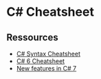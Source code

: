 # C# Cheatsheet

## Ressources

- [C# Syntax Cheatsheet](https://www.thecodingguys.net/resources/cs-cheat-sheet.pdf)
- [C# 6 Cheatsheet](https://programmingwithmosh.com/wp-content/uploads/2015/12/C-6-Cheat-Sheet.pdf)
- [New features in C# 7](https://blogs.msdn.microsoft.com/dotnet/2017/03/09/new-features-in-c-7-0/)